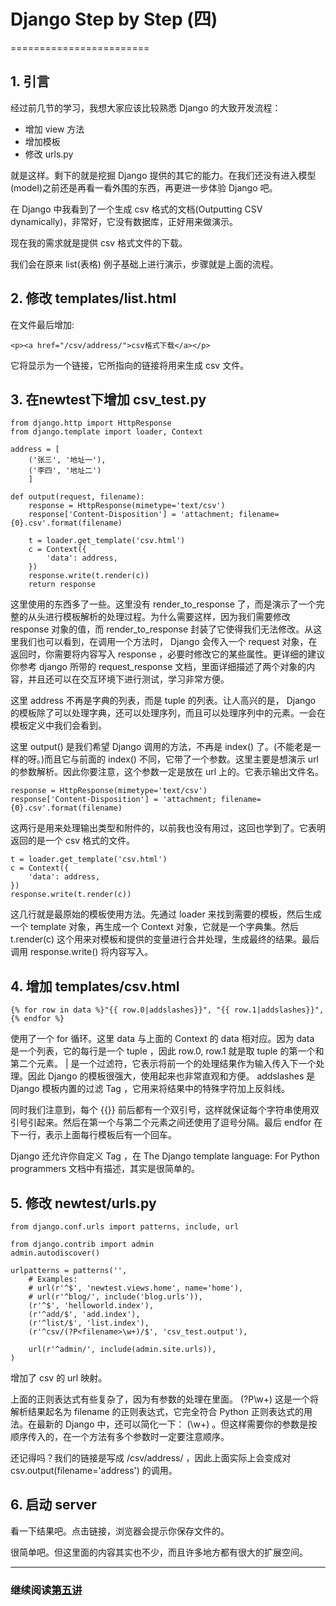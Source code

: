 # Django Step by Step (四)
========================

## 1. 引言

经过前几节的学习，我想大家应该比较熟悉 Django 的大致开发流程：

*   增加 view 方法
*   增加模板
*   修改 urls.py

就是这样。剩下的就是挖掘 Django 提供的其它的能力。在我们还没有进入模型(model)之前还是再看一看外围的东西，再更进一步体验 Django 吧。

在 Django 中我看到了一个生成 csv 格式的文档(Outputting CSV dynamically)，非常好，它没有数据库，正好用来做演示。

现在我的需求就是提供 csv 格式文件的下载。

我们会在原来 list(表格) 例子基础上进行演示，步骤就是上面的流程。

## 2. 修改 templates/list.html

在文件最后增加:

```
<p><a href="/csv/address/">csv格式下载</a></p>
```

它将显示为一个链接，它所指向的链接将用来生成 csv 文件。

## 3. 在newtest下增加 csv_test.py

```
from django.http import HttpResponse
from django.template import loader, Context

address = [
    ('张三', '地址一'),
    ('李四', '地址二')
    ]

def output(request, filename):
    response = HttpResponse(mimetype='text/csv')
    response['Content-Disposition'] = 'attachment; filename={0}.csv'.format(filename)

    t = loader.get_template('csv.html')
    c = Context({
        'data': address,
    })
    response.write(t.render(c))
    return response
```

这里使用的东西多了一些。这里没有 render_to_response 了，而是演示了一个完整的从头进行模板解析的处理过程。为什么需要这样，因为我们需要修改 response 对象的值，而 render_to_response 封装了它使得我们无法修改。从这里我们也可以看到，在调用一个方法时， Django 会传入一个 request 对象，在返回时，你需要将内容写入 response ，必要时修改它的某些属性。更详细的建议你参考 django 所带的 request_response 文档，里面详细描述了两个对象的内容，并且还可以在交互环境下进行测试，学习非常方便。

这里 address 不再是字典的列表，而是 tuple 的列表。让人高兴的是， Django 的模板除了可以处理字典，还可以处理序列，而且可以处理序列中的元素。一会在模板定义中我们会看到。

这里 output() 是我们希望 Django 调用的方法，不再是 index() 了。(不能老是一样的呀。)而且它与前面的 index() 不同，它带了一个参数。这里主要是想演示 url 的参数解析。因此你要注意，这个参数一定是放在 url 上的。它表示输出文件名。

```
response = HttpResponse(mimetype='text/csv')
response['Content-Disposition'] = 'attachment; filename={0}.csv'.format(filename)
```

这两行是用来处理输出类型和附件的，以前我也没有用过，这回也学到了。它表明返回的是一个 csv 格式的文件。

```
t = loader.get_template('csv.html')
c = Context({
    'data': address,
})
response.write(t.render(c))
```

这几行就是最原始的模板使用方法。先通过 loader 来找到需要的模板，然后生成一个 template 对象，再生成一个 Context 对象，它就是一个字典集。然后 t.render(c) 这个用来对模板和提供的变量进行合并处理，生成最终的结果。最后调用 response.write() 将内容写入。

## 4. 增加 templates/csv.html

```
{% for row in data %}"{{ row.0|addslashes}}", "{{ row.1|addslashes}}",
{% endfor %}
```

使用了一个 for 循环。这里 data 与上面的 Context 的 data 相对应。因为 data 是一个列表，它的每行是一个 tuple ，因此 row.0, row.1 就是取 tuple 的第一个和第二个元素。 | 是一个过滤符，它表示将前一个的处理结果作为输入传入下一个处理。因此 Django 的模板很强大，使用起来也非常直观和方便。 addslashes 是 Django 模板内置的过滤 Tag ，它用来将结果中的特殊字符加上反斜线。

同时我们注意到，每个 {{}} 前后都有一个双引号，这样就保证每个字符串使用双引号引起来。然后在第一个与第二个元素之间还使用了逗号分隔。最后 endfor 在下一行，表示上面每行模板后有一个回车。

Django 还允许你自定义 Tag ，在 The Django template language: For Python programmers 文档中有描述，其实是很简单的。

## 5. 修改 newtest/urls.py

```
from django.conf.urls import patterns, include, url

from django.contrib import admin
admin.autodiscover()

urlpatterns = patterns('',
    # Examples:
    # url(r'^$', 'newtest.views.home', name='home'),
    # url(r'^blog/', include('blog.urls')),
    (r'^$', 'helloworld.index'),
    (r'^add/$', 'add.index'),
    (r'^list/$', 'list.index'),
    (r'^csv/(?P<filename>\w+)/$', 'csv_test.output'),

    url(r'^admin/', include(admin.site.urls)),
)
```

增加了 csv 的 url 映射。

上面的正则表达式有些复杂了，因为有参数的处理在里面。 (?P<filename>\w+) 这是一个将解析结果起名为 filename 的正则表达式，它完全符合 Python 正则表达式的用法。在最新的 Django 中，还可以简化一下： (\w+) 。但这样需要你的参数是按顺序传入的，在一个方法有多个参数时一定要注意顺序。

还记得吗？我们的链接是写成 /csv/address/ ，因此上面实际上会变成对 csv.output(filename='address') 的调用。

## 6. 启动 server

看一下结果吧。点击链接，浏览器会提示你保存文件的。

很简单吧。但这里面的内容其实也不少，而且许多地方都有很大的扩展空间。

--------------------------------------------------

### 继续阅读[第五讲](django-step-by-step/chapter5)